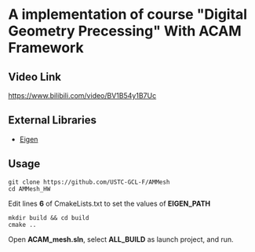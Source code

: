 # A implementation of course "Digital Geometry Precessing" With ACAM Framework

## Video Link
https://www.bilibili.com/video/BV1B54y1B7Uc

## External Libraries

* [Eigen](http://eigen.tuxfamily.org/)

## Usage

```
git clone https://github.com/USTC-GCL-F/AMMesh
cd AMMesh_HW
```

Edit lines **6** of CmakeLists.txt to set the values of **EIGEN_PATH**

```
mkdir build && cd build
cmake ..
```

Open **ACAM_mesh.sln**, select **ALL_BUILD** as launch project, and run.
